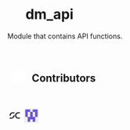 # <img src="/public/favicon.ico" width="17" height="17" /> &nbsp; dm_api

Module that contains API functions.

<br>

<h2> &nbsp; <img src="/public/img/technologies/github.svg" width="25"> &nbsp; Contributors </h2> <br>

<a href="https://github.com/SzymCode" target="_blank"><img src="/public/img/contributors/szymcode.svg" width="30" height="30" /></a>
<a href="https://github.com/kbujak09" target="_blank"><img src="/public/img/contributors/kbujak09.svg" width="30" height="30" /></a>
